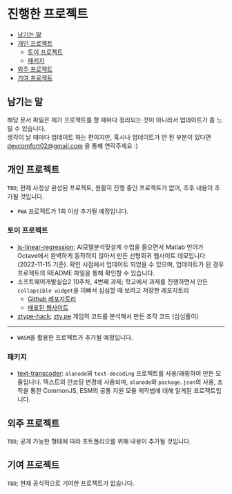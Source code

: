 <h1>진행한 프로젝트</h1>

- [남기는 말](#남기는-말)
- [개인 프로젝트](#개인-프로젝트)
  - [토이 프로젝트](#토이-프로젝트)
  - [패키지](#패키지)
- [외주 프로젝트](#외주-프로젝트)
- [기여 프로젝트](#기여-프로젝트)

## 남기는 말

해당 문서 파일은 제가 프로젝트를 할 때마다 정리되는 것이 아니라서 업데이트가 좀 느릴 수 있습니다. <br>
생각이 날 때마다 업데이트 하는 편이지만, 혹시나 업데이트가 안 된 부분이 있다면 [devcomfort02@gmail.com](devcomfort02@gmail.com) 을 통해 연락주세요 :)

## 개인 프로젝트

`TBD`; 현재 사정상 완성된 프로젝트, 원활히 진행 중인 프로젝트가 없어, 추후 내용이 추가될 것입니다.

- `PWA` 프로젝트가 1회 이상 추가될 예정입니다.

### 토이 프로젝트

- [js-linear-regression](https://github.com/devcomfort/js-linear-regression); AI모델분석및설계 수업을 들으면서 Matlab 언어가 Octave에서 완벽하게 동작하지 않아서 만든 선형회귀 웹사이트 데모입니다(2022-11-15 기준). 확인 시점에서 업데이트 되었을 수 있으며, 업데이트가 된 경우 프로젝트의 README 파일을 통해 확인할 수 있습니다.
- 소프트웨어개발실습2 10주차, 4번째 과제; 학교에서 과제를 진행하면서 만든 `collapsible widget`을 이뻐서 심심할 때 보려고 저장한 레포지토리
  - [Github 레포지토리](https://github.com/devcomfort/dsu-react-assignment-ex4)
  - [배포된 웹사이트](https://dsu-react-assignment-ex4.vercel.app/)
- [ztype-hack](https://github.com/devcomfort/ztype-hack); [zty.pe](https://zty.pe) 게임의 코드를 분석해서 만든 조작 코드 (심심풀이)

---

- `WASM`을 활용한 프로젝트가 추가될 예정입니다.

### 패키지

- [text-transcoder](https://github.com/devcomfort/js-module-text-transcoder): `alanode`와 `text-decoding` 프로젝트를 사용/래핑하여 만든 모듈입니다. 텍스트의 인코딩 변경에 사용되며, `alanode`와 `package.json`의 사용, 조작을 통한 CommonJS, ESM의 공통 지원 모듈 제작법에 대해 알게된 프로젝트입니다.

## 외주 프로젝트

`TBD`; 공개 가능한 형태에 따라 포트폴리오를 위해 내용이 추가될 것입니다.

## 기여 프로젝트

`TBD`; 현재 공식적으로 기여한 프로젝트가 없습니다.
